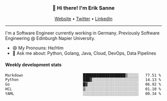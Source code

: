 <h3 align="center">👋 Hi there! I'm Erik Sanne</h3>
<p align="center">
  <a href="https://eriksanne.com">Website</a> •
  <a href="https://twitter.com/ErikKonradSanne">Twitter</a> •
  <a href="https://www.linkedin.com/in/eriksanne/">LinkedIn</a>
</p>

---
I'm a Software Engineer currently working in Germany. Previously Software Engineering @ Edinburgh Napier University.

- 😄 My Pronouns: He/Him
- 💬 Ask me about: Python, Golang, Java, Cloud, DevOps, Data Pipelines

<h4>Weekly development stats</h4>
<!--START_SECTION:waka-->

```txt
Markdown                           ███████████████████▒░░░░░   77.51 %
Python                             ███▓░░░░░░░░░░░░░░░░░░░░░   14.13 %
Go                                 █▓░░░░░░░░░░░░░░░░░░░░░░░   06.92 %
HCL                                ▒░░░░░░░░░░░░░░░░░░░░░░░░   01.10 %
YAML                               ░░░░░░░░░░░░░░░░░░░░░░░░░   00.34 %
```

<!--END_SECTION:waka-->
